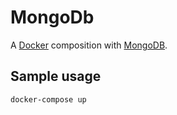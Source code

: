 # MongoDb

A [Docker](docker) composition with [MongoDB](mongo).

## Sample usage

```
docker-compose up
```

[mongo]: https://www.mongodb.com/download-center/community
